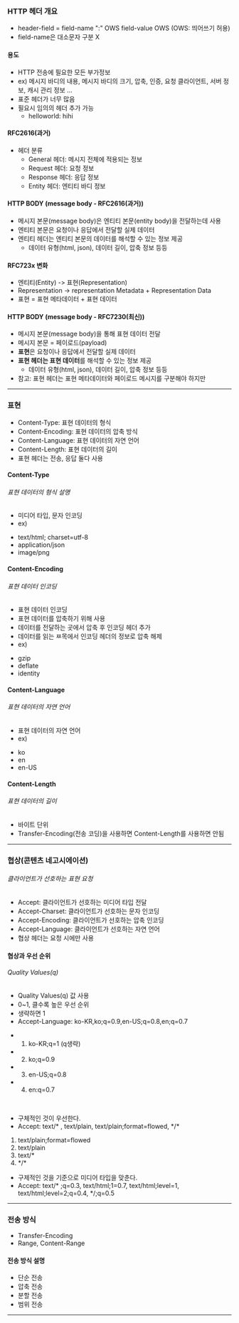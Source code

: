 ### HTTP 헤더 개요
* header-field = field-name ":" OWS field-value OWS (OWS: 띄어쓰기 허용)
* field-name은 대소문자 구분 X

#### 용도
* HTTP 전송에 필요한 모든 부가정보
* ex) 메시지 바디의 내용, 메시지 바디의 크기, 압축, 인증, 요청 클라이언트, 서버 정보, 캐시 관리 정보 ...
* 표준 헤더가 너무 많음
* 필요시 임의의 헤더 추가 가능
  * helloworld: hihi 

#### RFC2616(과거)
* 헤더 분류
  + General 헤더: 메시지 전체에 적용되는 정보
  + Request 헤더: 요청 정보 
  + Response 헤더: 응답 정보
  + Entity 헤더: 엔티티 바디 정보

#### HTTP BODY (message body - RFC2616(과거))
* 메시지 본문(message body)은 엔티티 본문(entity body)을 전달하는데 사용
* 엔티티 본문은 요청이나 응답에서 전달할 실제 데이터
* 엔티티 헤더는 엔티티 본문의 데이터를 해석할 수 있는 정보 제공
  + 데이터 유형(html, json), 데이터 길이, 압축 정보 등등 

#### RFC723x 변화
* 엔티티(Entity) -> 표현(Representation)
* Representation -> representation Metadata + Representation Data
* 표현 = 표현 메타데이터 + 표현 데이터

#### HTTP BODY (message body - RFC7230(최신))
* 메시지 본문(message body)을 통해 표현 데이터 전달
* 메시지 본문 = 페이로드(payload)
* **표현**은 요청이나 응답에서 전달할 실제 데이터
* **표현 헤더는 표현 데이터**를 해석할 수 있는 정보 제공
  + 데이터 유형(html, json), 데이터 길이, 압축 정보 등등
* 참고: 표현 헤더는 표현 메타데이터와 페이로드 메시지를 구분해야 하지만 
<hr />

### 표현
* Content-Type: 표현 데이터의 형식
* Content-Encoding: 표현 데이터의 압축 방식
* Content-Language: 표현 데이터의 자연 언어
* Content-Length: 표현 데이터의 길이
* 표현 헤더는 전송, 응답 둘다 사용 

#### Content-Type
###### 표현 데이터의 형식 설명
* 미디어 타입, 문자 인코딩
* ex)
 + text/html; charset=utf-8
 + application/json
 + image/png 

#### Content-Encoding
###### 표현 데이터 인코딩
* 표현 데이터 인코딩
* 표현 데이터를 압축하기 위해 사용
* 데이터를 전달하는 곳에서 압축 후 인코딩 헤더 추가
* 데이터를 읽는 ㅉ목에서 인코딩 헤더의 정보로 압축 해제
* ex)
 + gzip
 + deflate
 + identity 

#### Content-Language
###### 표현 데이터의 자연 언어
* 표현 데이터의 자연 언어
* ex)
 + ko
 + en
 + en-US

#### Content-Length
###### 표현 데이터의 길이
* 바이트 단위
* Transfer-Encoding(전송 코딩)을 사용하면 Content-Length를 사용하면 안됨
<hr />

### 협상(콘텐츠 네고시에이션)
###### 클라이언트가 선호하는 표현 요청
* Accept: 클라이언트가 선호하는 미디어 타입 전달
* Accept-Charset: 클라이언트가 선호하는 문자 인코딩
* Accept-Encoding: 클라이언트가 선호하는 압축 인코딩
* Accept-Language: 클라이언트가 선호하는 자연 언어
* 협상 헤더는 요청 시에만 사용

#### 협상과 우선 순위
###### Quality Values(q)
* Quality Values(q) 값 사용
* 0~1, 클수록 높은 우선 순위
* 생략하면 1
* Accept-Language: ko-KR,ko;q=0.9,en-US;q=0.8,en;q=0.7
 + 1. ko-KR;q=1 (q생략)
 + 2. ko;q=0.9
 + 3. en-US;q=0.8
 + 4. en:q=0.7
<br />

* 구체적인 것이 우선한다.
* Accept: text/&#42; , text/plain, text/plain;format=flowed, &#42;/&#42;
 1. text/plain;format=flowed
 2. text/plain
 3. text/&#42;
 4. &#42;/&#42;

* 구제적인 것을 기준으로 미디어 타입을 맞춘다.
* Accept: text/&#42; ;q=0.3, text/html;1=0.7, text/html;level=1, text/html;level=2;q=0.4, &#42;/;q=0.5

<hr />

### 전송 방식
* Transfer-Encoding
* Range, Content-Range

#### 전송 방식 설명
* 단순 전송
* 압축 전송
* 분할 전송
* 범위 전송

<hr />







